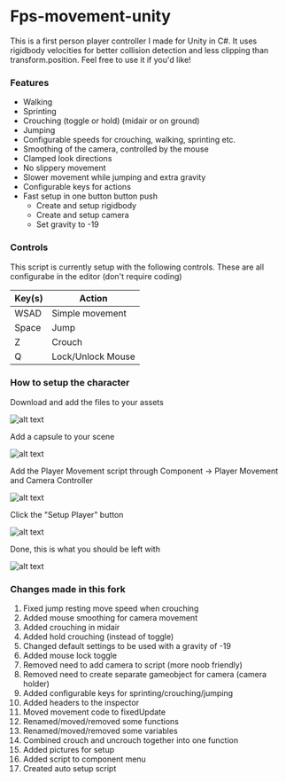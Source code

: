 # Fps-movement-unity
This is a first person player controller I made for Unity in C#. It uses rigidbody velocities for better collision detection and less clipping than transform.position. Feel free to use it if you'd like!

### Features
- Walking
- Sprinting
- Crouching (toggle or hold) (midair or on ground)
- Jumping
- Configurable speeds for crouching, walking, sprinting etc.
- Smoothing of the camera, controlled by the mouse
- Clamped look directions
- No slippery movement
- Slower movement while jumping and extra gravity
- Configurable keys for actions
- Fast setup in one button button push
  - Create and setup rigidbody
  - Create and setup camera 
  - Set gravity to -19


### Controls
This script is currently setup with the following controls.
These are all configurabe in the editor (don't require coding)

| Key(s) | Action |
| ------ | ------ |
| WSAD | Simple movement |
| Space | Jump |
| Z | Crouch |
| Q | Lock/Unlock Mouse |

### How to setup the character

Download and add the files to your assets

![alt text](https://raw.githubusercontent.com/B0N3head/fps-movement-unity/main/assets/1.PNG)

Add a capsule to your scene

![alt text](https://raw.githubusercontent.com/B0N3head/fps-movement-unity/main/assets/2.PNG)

Add the Player Movement script through Component -> Player Movement and Camera Controller

![alt text](https://raw.githubusercontent.com/B0N3head/fps-movement-unity/main/assets/3.PNG)

Click the "Setup Player" button

![alt text](https://raw.githubusercontent.com/B0N3head/fps-movement-unity/main/assets/4.PNG)

Done, this is what you should be left with

![alt text](https://raw.githubusercontent.com/B0N3head/fps-movement-unity/main/assets/5.PNG)

### Changes made in this fork

1. Fixed jump resting move speed when crouching
2. Added mouse smoothing for camera movement
3. Added crouching in midair
4. Added hold crouching (instead of toggle)
5. Changed default settings to be used with a gravity of -19
6. Added mouse lock toggle
7. Removed need to add camera to script (more noob friendly)
8. Removed need to create separate gameobject for camera (camera holder)
9. Added configurable keys for sprinting/crouching/jumping
10. Added headers to the inspector
11. Moved movement code to fixedUpdate
12. Renamed/moved/removed some functions
12. Renamed/moved/removed some variables
14. Combined crouch and uncrouch together into one function
15. Added pictures for setup
16. Added script to component menu
17. Created auto setup script
